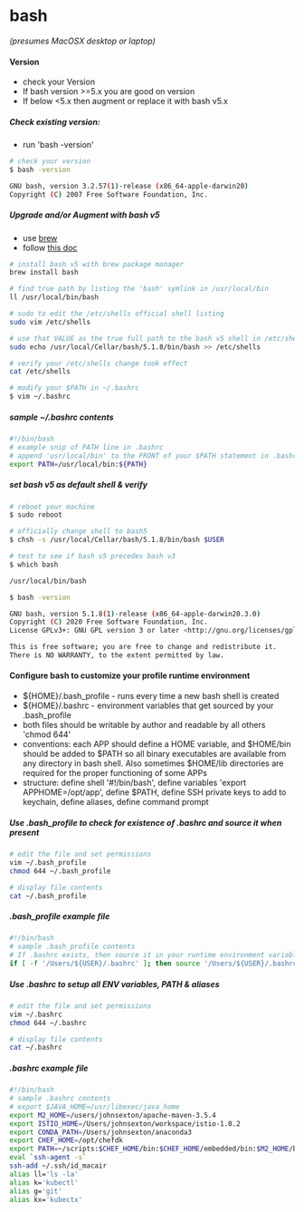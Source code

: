 # bash
_(presumes MacOSX desktop or laptop)_

#### Version
* check your Version
* If bash version >=5.x you are good on version
* If below <5.x then augment or replace it with bash v5.x

##### Check existing version:
* run 'bash -version'

```bash
# check your version
$ bash -version

GNU bash, version 3.2.57(1)-release (x86_64-apple-darwin20)
Copyright (C) 2007 Free Software Foundation, Inc.
```

##### Upgrade and/or Augment with bash v5
* use [brew](brew.md)
* follow [this doc](https://medium.com/@thechiefalone/how-to-install-bash-5-0-mac-os-ae570be6c687)

```bash
# install bash v5 with brew package manager
brew install bash

# find true path by listing the 'bash' symlink in /usr/local/bin
ll /usr/local/bin/bash

# sudo to edit the /etc/shells official shell listing
sudo vim /etc/shells

# use that VALUE as the true full path to the bash v5 shell in /etc/shells like
sudo echo /usr/local/Cellar/bash/5.1.8/bin/bash >> /etc/shells

# verify your /etc/shells change took effect
cat /etc/shells

# modify your $PATH in ~/.bashrc
$ vim ~/.bashrc
```

##### sample ~/.bashrc contents
```bash
#!/bin/bash
# example snip of PATH line in .bashrc
# append 'usr/local/bin' to the FRONT of your $PATH statement in .bashrc
export PATH=/usr/local/bin:${PATH}
```
##### set bash v5 as default shell & verify
```bash
# reboot your machine
$ sudo reboot

# officially change shell to bash5
$ chsh -s /usr/local/Cellar/bash/5.1.8/bin/bash $USER

# test to see if bash v5 precedes bash v3
$ which bash

/usr/local/bin/bash

$ bash -version

GNU bash, version 5.1.8(1)-release (x86_64-apple-darwin20.3.0)
Copyright (C) 2020 Free Software Foundation, Inc.
License GPLv3+: GNU GPL version 3 or later <http://gnu.org/licenses/gpl.html>

This is free software; you are free to change and redistribute it.
There is NO WARRANTY, to the extent permitted by law.
```

#### Configure bash to customize your profile runtime environment
* ${HOME}/.bash_profile - runs every time a new bash shell is created
* ${HOME}/.bashrc - environment variables that get sourced by your .bash_profile
* both files should be writable by author and readable by all others 'chmod 644'
* conventions: each APP should define a HOME variable, and $HOME/bin should be added to $PATH so all binary executables are available from any directory in bash shell. Also sometimes $HOME/lib directories are required for the proper functioning of some APPs
* structure: define shell '#!/bin/bash', define variables 'export APPHOME=/opt/app', define $PATH, define SSH private keys to add to keychain, define aliases, define command prompt

##### Use .bash_profile to check for existence of .bashrc and source it when present

```bash
# edit the file and set permissions
vim ~/.bash_profile
chmod 644 ~/.bash_profile

# display file contents
cat ~/.bash_profile
```

##### .bash_profile example file

```bash
#!/bin/bash
# sample .bash_profile contents
# If .bashrc exists, then source it in your runtime environment variables
if [ -f '/Users/${USER}/.bashrc' ]; then source '/Users/${USER}/.bashrc'; fi
```

##### Use .bashrc to setup all ENV variables, PATH & aliases

```bash
# edit the file and set permissions
vim ~/.bashrc
chmod 644 ~/.bashrc

# display file contents
cat ~/.bashrc
```

##### .bashrc example file

```bash
#!/bin/bash
# sample .bashrc contents
# export $JAVA_HOME=/usr/libexec/java_home
export M2_HOME=/users/johnsexton/apache-maven-3.5.4
export ISTIO_HOME=/Users/johnsexton/workspace/istio-1.0.2
export CONDA_PATH=/Users/johnsexton/anaconda3
export CHEF_HOME=/opt/chefdk
export PATH=~/scripts:$CHEF_HOME/bin:$CHEF_HOME/embedded/bin:$M2_HOME/bin$ISTIO_HOME/bin:$CONDA_PATH/bin:$PATH
eval `ssh-agent -s`
ssh-add ~/.ssh/id_macair
alias ll='ls -la'
alias k='kubectl'
alias g='git'
alias kx='kubectx'
```
